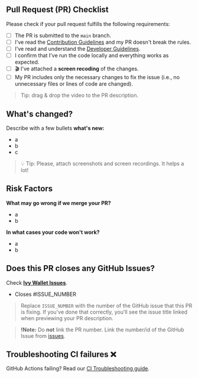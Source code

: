 ## Pull Request (PR) Checklist
Please check if your pull request fulfills the following requirements:
- [ ] The PR is submitted to the `main` branch.
- [ ] I've read the [Contribution Guidelines](https://github.com/Ivy-Apps/ivy-wallet/blob/main/CONTRIBUTING.md) and my PR doesn't break the rules.
- [ ] I've read and understand the [Developer Guidelines](https://github.com/Ivy-Apps/ivy-wallet/blob/main/docs/Guidelines.md).
- [ ] I confirm that I've run the code locally and everything works as expected.
- [ ] 🎬 I've attached a **screen recoding** of the changes.
- [ ] My PR includes only the necessary changes to fix the issue (i.e., no unnecessary files or lines of code are changed).

> Tip: drag & drop the video to the PR description.

## What's changed?
<!--
Tip: you can attach screenshots using a markdown table.

Before | After
--|--
image1 | image2
-->

Describe with a few bullets **what's new:**
- a
- b
- c

> 💡 Tip: Please, attach screenshots and screen recordings. It helps a lot!

## Risk Factors

**What may go wrong if we merge your PR?**

- a
- b

**In what cases your code won't work?**

- a
- b

## Does this PR closes any GitHub Issues?

Check **[Ivy Wallet Issues](https://github.com/Ivy-Apps/ivy-wallet/issues)**.

- Closes #ISSUE_NUMBER

> Replace `ISSUE_NUMBER` with the number of the GitHub issue that this PR is fixing. If you've done that correctly, you'll see the issue title linked when previewing your PR description.

> **!Note:** Do **not** link the PR number. Link the number/id of the GitHub Issue from [issues](https://github.com/Ivy-Apps/ivy-wallet/issues).

## Troubleshooting CI failures ❌

GitHub Actions failing? Read our [CI Troubleshooting guide](https://github.com/Ivy-Apps/ivy-wallet/blob/main/docs/CI-Troubleshooting.md).
